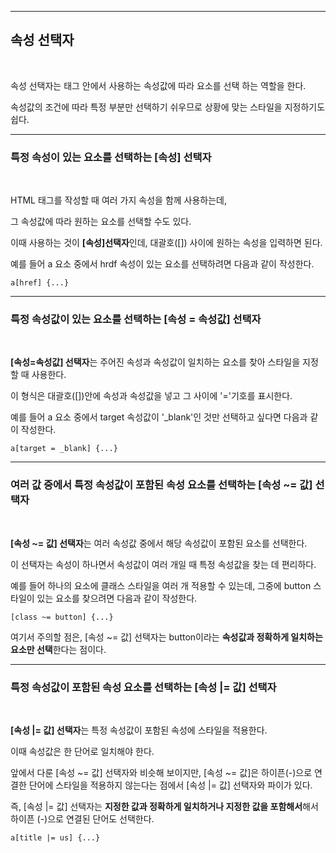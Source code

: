 ***
## 속성 선택자

<br>

속성 선택자는 태그 안에서 사용하는 속성값에 따라 요소를 선택 하는 역할을 한다.

속성값의 조건에 따라 특정 부분만 선택하기 쉬우므로 상황에 맞는 스타일을 지정하기도 쉽다.

***

### 특정 속성이 있는 요소를 선택하는 [속성] 선택자

<br>

HTML 태그를 작성할 때 여러 가지 속성을 함께 사용하는데, 

그 속성값에 따라 원하는 요소를 선택할 수도 있다.

이때 사용하는 것이 <b>[속성]선택자</b>인데, 대괄호([]) 사이에 원하는 속성을 입력하면 된다.

예를 들어 a 요소 중에서 hrdf 속성이 있는 요소를 선택하려면 다음과 같이 작성한다.

    a[href] {...}

***

### 특정 속성값이 있는 요소를 선택하는 [속성 = 속성값]  선택자

<br>

<b>[속성=속성값] 선택자</b>는 주어진 속성과 속성값이 일치하는 요소를 찾아 스타일을 지정할 때 사용한다.

이 형식은 대괄호([])안에 속성과 속성값을 넣고 그 사이에 '='기호를 표시한다.

예를 들어 a 요소 중에서 target 속성값이 '_blank'인 것만 선택하고 싶다면 다음과 같이 작성한다.

    a[target = _blank] {...}

***

### 여러 값 중에서 특정 속성값이 포함된 속성 요소를 선택하는 [속성 ~= 값] 선택자

<br>

<b>[속성 ~= 값] 선택자</b>는 여러 속성값 중에서 해당 속성값이 포함된 요소를 선택한다.

이 선택자는 속성이 하나면서 속성값이 여러 개일 때 특정 속성값을 찾는 데 편리하다.

예를 들어 하나의 요소에 클래스 스타일을 여러 개 적용할 수 있는데, 그중에 button 스타일이 있는 요소를 찾으려면 다음과 같이 작성한다.

    [class ~= button] {...}

여기서 주의할 점은, [속성 ~= 값] 선택자는 button이라는 <b>속성값과 정확하게 일치하는 요소만 선택</b>한다는 점이다.

***

### 특정 속성값이 포함된 속성 요소를 선택하는 [속성 |= 값] 선택자

<br>

<b>[속성 |= 값] 선택자</b>는 특정 속성값이 포함된 속성에 스타일을 적용한다.

이때 속성값은 한 단어로 일치해야 한다.

앞에서 다룬 [속성 ~= 값] 선택자와 비슷해 보이지만, [속성 ~= 값]은 하이픈(-)으로 연결한 단어에 스타일을 적용하지 않는다는 점에서 [속성 |= 값] 선택자와 파이가 있다.

즉, [속성 |= 값] 선택자는 <b>지정한 값과 정확하게 일치하거나 지정한 값을 포함해서</b>해서 하이픈 (-)으로 연결된 단어도 선택한다.

    a[title |= us] {...}

